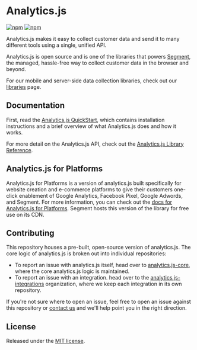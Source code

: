 # Analytics.js
[![npm](https://img.shields.io/npm/v/analytics.js.svg?style=flat-square)](https://www.npmjs.com/package/analytics.js)
[![npm](https://img.shields.io/npm/dm/analytics.js.svg)](https://www.npmjs.com/package/analytics.js)

Analytics.js makes it easy to collect customer data and send it to many different tools using a single, unified API.

Analytics.js is open source and is one of the libraries that powers [Segment](https://segment.com), the managed, hassle-free way to collect customer data in the browser and beyond.

For our mobile and server-side data collection libraries, check out our [libraries][] page.

## Documentation

First, read the [Analytics.js QuickStart][], which contains installation instructions and a brief overview of what Analytics.js does and how it works.

For more detail on the Analytics.js API, check out the [Analytics.js Library Reference][].

## Analytics.js for Platforms

Analytics.js for Platforms is a version of analytics.js built specifically for website creation and e-commerce platforms to give their customers one-click enablement of Google Analytics, Facebook Pixel, Google Adwords, and Segment. For more information, you can check out the [docs for Analytics.js for Platforms](https://segment.com/docs/guides/partners/analyticsjs-for-platforms/). Segment hosts this version of the library for free use on its CDN.

## Contributing

This repository houses a pre-built, open-source version of analytics.js. The core logic of analytics.js is broken out into individual repositories:

- To report an issue with analytics.js itself, head over to [analytics.js-core][], where the core analytics.js logic is maintained.
- To report an issue with an integration. head over to the [analytics.js-integrations][] organization, where we keep each integration in its own repository.

If you're not sure where to open an issue, feel free to open an issue against this repository or [contact us](https://segment.com/contact) and we'll help point you in the right direction.

## License

Released under the [MIT license](License.md).



[analytics.js library reference]: https://segment.com/docs/libraries/analytics.js
[analytics.js quickstart]: https://segment.com/docs/tutorials/quickstart-analytics.js
[analytics.js-core]: https://github.com/segmentio/analytics.js-core
[analytics.js-integrations]: https://github.com/segment-integrations?q=analytics.js-integration
[ci-badge]: https://travis-ci.org/segmentio/analytics.js.png?branch=master
[ci-link]: https://travis-ci.org/segmentio/analytics.js
[integrations]: https://segment.com/integrations
[libraries]: https://segment.com/libraries
[nodejs.org]: https://nodejs.org/
[spec]: https://segment.com/docs/spec/
